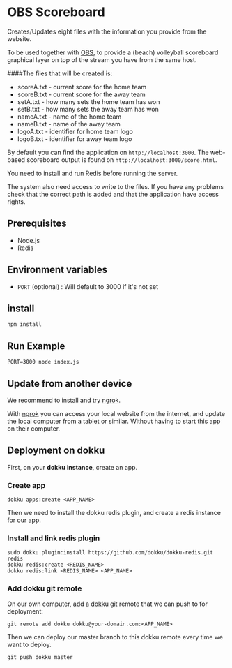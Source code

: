 OBS Scoreboard
========================

Creates/Updates eight files with the information you provide from the website.

To be used together with [OBS](https://obsproject.com/), to provide a (beach) volleyball scoreboard graphical layer on top of the stream you have from the same host.

####The files that will be created is:

* scoreA.txt  - current score for the home team
* scoreB.txt - current score for the away team
* setA.txt - how many sets the home team has won
* setB.txt - how many sets the away team has won
* nameA.txt - name of the home team
* nameB.txt - name of the away team
* logoA.txt - identifier for home team logo
* logoB.txt - identifier for away team logo

By default you can find the application on ```http://localhost:3000```.
The web-based scoreboard output is found on ```http://localhost:3000/score.html```.

You need to install and run Redis before running the server.

The system also need access to write to the files. If you have any problems check that the correct path is added and that the application have access rights.

## Prerequisites
* Node.js
* Redis

## Environment variables
* `PORT` (optional) : Will default to 3000 if it's not set

## install
```
npm install
```

## Run Example

```
PORT=3000 node index.js
```

## Update from another device
We recommend to install and try [ngrok](https://ngrok.com/).  

With [ngrok](https://ngrok.com/) you can access your local website from the internet, and update the local computer from a tablet or similar. Without having to start this app on their computer.

## Deployment on dokku

First, on your **dokku instance**, create an app.

### Create app
```
dokku apps:create <APP_NAME>
```

Then we need to install the dokku redis plugin, and create a redis instance for our app.


### Install and link redis plugin
```
sudo dokku plugin:install https://github.com/dokku/dokku-redis.git redis
dokku redis:create <REDIS_NAME>
dokku redis:link <REDIS_NAME> <APP_NAME>

```

### Add dokku git remote

On our own computer, add a dokku git remote that we can push to for deployment:
```
git remote add dokku dokku@your-domain.com:<APP_NAME>
```
Then we can deploy our master branch to this dokku remote every time we want to deploy.
```
git push dokku master
```
